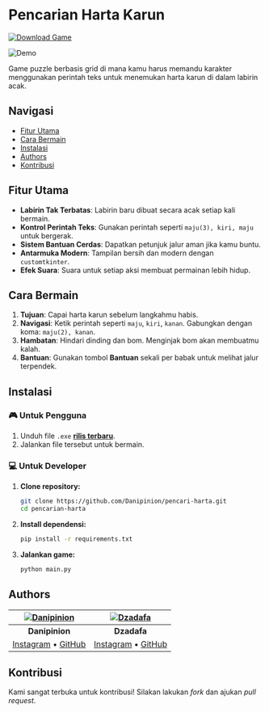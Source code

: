 # Pencarian Harta Karun

[![Download Game](https://img.shields.io/badge/Download-EXE-blue)](https://github.com/Danipinion/pencari-harta/releases)

![Demo](./assets/demo.gif)

Game puzzle berbasis grid di mana kamu harus memandu karakter menggunakan perintah teks untuk menemukan harta karun di dalam labirin acak.

## Navigasi

- [Fitur Utama](#fitur-utama)
- [Cara Bermain](#cara-bermain)
- [Instalasi](#instalasi)
- [Authors](#authors)
- [Kontribusi](#kontribusi)

## Fitur Utama

- **Labirin Tak Terbatas**: Labirin baru dibuat secara acak setiap kali bermain.
- **Kontrol Perintah Teks**: Gunakan perintah seperti `maju(3), kiri, maju` untuk bergerak.
- **Sistem Bantuan Cerdas**: Dapatkan petunjuk jalur aman jika kamu buntu.
- **Antarmuka Modern**: Tampilan bersih dan modern dengan `customtkinter`.
- **Efek Suara**: Suara untuk setiap aksi membuat permainan lebih hidup.

## Cara Bermain

1.  **Tujuan**: Capai harta karun sebelum langkahmu habis.
2.  **Navigasi**: Ketik perintah seperti `maju`, `kiri`, `kanan`. Gabungkan dengan koma: `maju(2), kanan`.
3.  **Hambatan**: Hindari dinding dan bom. Menginjak bom akan membuatmu kalah.
4.  **Bantuan**: Gunakan tombol **Bantuan** sekali per babak untuk melihat jalur terpendek.

## Instalasi

### 🎮 Untuk Pengguna

1.  Unduh file `.exe` **[rilis terbaru](https://github.com/Danipinion/pencari-harta/releases)**.
2.  Jalankan file tersebut untuk bermain.

### 💻 Untuk Developer

1.  **Clone repository:**
    ```bash
    git clone https://github.com/Danipinion/pencari-harta.git
    cd pencarian-harta
    ```
2.  **Install dependensi:**
    ```bash
    pip install -r requirements.txt
    ```
3.  **Jalankan game:**
    ```bash
    python main.py
    ```

## Authors

| [![Danipinion][danipinion-img]][danipinion-gh] | [![Dzadafa][dzadafa-img]][dzadafa-gh] |
|:---:|:---:|
| **Danipinion** | **Dzadafa** |
| [Instagram][danipinion-in] • [GitHub][danipinion-gh] | [Instagram][dzadafa-in] • [GitHub][dzadafa-gh] |

[danipinion-img]: https://avatars.githubusercontent.com/u/95125524?v=4&s=100
[danipinion-gh]: https://github.com/danipinion
[danipinion-in]: https://www.instagram.com/danipinions

[dzadafa-img]: https://avatars.githubusercontent.com/u/109292709?v=4&s=100
[dzadafa-gh]: https://github.com/dzadafa
[dzadafa-in]: https://www.instagram.com/dzadafa

## Kontribusi

Kami sangat terbuka untuk kontribusi! Silakan lakukan *fork* dan ajukan *pull request*.
